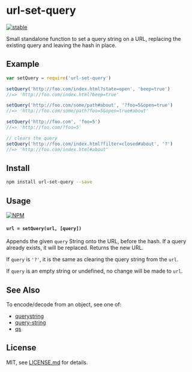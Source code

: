 # url-set-query

[![stable](http://badges.github.io/stability-badges/dist/stable.svg)](http://github.com/badges/stability-badges)

Small standalone function to set a query string on a URL, replacing the existing query and leaving the hash in place.

## Example

```js
var setQuery = require('url-set-query')

setQuery('http://foo.com/index.html?state=open', 'beep=true')
//=> 'http://foo.com/index.html?beep=true'

setQuery('http://foo.com/some/path#about', '?foo=5&open=true')
//=> 'http://foo.com/some/path?foo=5&open=true#about'

setQuery('http://foo.com', 'foo=5')
//=> 'http://foo.com/?foo=5'

// clears the query
setQuery('http://foo.com/index.html?filter=closed#about', '?')
//=> 'http://foo.com/index.html#about'
```

## Install

```sh
npm install url-set-query --save
```

## Usage

[![NPM](https://nodei.co/npm/url-set-query.png)](https://www.npmjs.com/package/url-set-query)

#### `url = setQuery(url, [query])`

Appends the given `query` String onto the URL, before the hash. If a query already exists, it will be replaced. Returns the new URL.

If `query` is `'?'`, it is the same as clearing the query string from the `url`.

If `query` is an empty string or undefined, no change will be made to `url`. 

## See Also

To encode/decode from an object, see one of:

- [querystring](https://www.npmjs.com/package/querystring)
- [query-string](https://www.npmjs.com/package/query-string)
- [qs](https://www.npmjs.com/package/qs)


## License

MIT, see [LICENSE.md](http://github.com/mattdesl/url-set-query/blob/master/LICENSE.md) for details.
